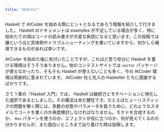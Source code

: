 ```yaml
---
title: "おわりに"
---
```


Haskell で AtCoder を始める際にヒントとなるであろう情報を紹介して行きました。 Haskell のドキュメントは examples が不足している場合が多く、特に始めたての頃はコードの読み書きが大変な負担になると思います。この投稿では嫌というほど具体例やトラブルシューティングを書いていますから、何かしら補填できるものがあれば幸いです。

AtCoder を始めた後に気付いたことですが、これほど思う存分に Haskell を書ける環境はそうそうありません。他のコンテストサイトでは `vector` パッケージが使えなかったり、そもそも Haskell が使えないことも多く、今の AtCoder 環境は奇跡的に恵まれています。 AtCoder 社と先人の Haskeller たちに感謝するばかりです。

さて 1 章の『Haskell 入門』では、 Haskell は継続力とモチベーションに特化した選択であるとしました。その魔法は未だ健在です。たとえばヒューリスティックの問題を解く際には、多数の状態やパラメータを扱うために、どのようなスタイルでコードを書くのか再度検討しなければなりません。モナドを合成するのか、 `Has` パターンを使うのか、エフェクトが役に立つのか、何が見えてくるのか分かりませんが、また面白いところまで辿り着けた時は投稿します。

